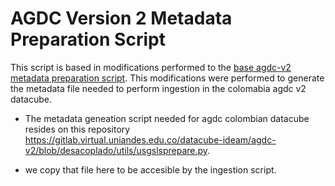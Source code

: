 # AGDC Version 2 Metadata Preparation Script

This script is based in modifications performed to the [base agdc-v2 metadata preparation script](https://github.com/ceos-seo/agdc-v2/blob/master/utils/usgslsprepare.py). This modifications were performed to generate the metadata file needed to perform ingestion in the colomabia agdc v2 datacube. 

* The metadata geneation script needed for agdc colombian datacube resides on this repository https://gitlab.virtual.uniandes.edu.co/datacube-ideam/agdc-v2/blob/desacoplado/utils/usgslsprepare.py.

* we copy that file here to be accesible by the ingestion script.